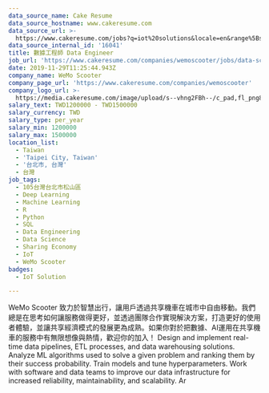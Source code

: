 ```yaml
---
data_source_name: Cake Resume
data_source_hostname: www.cakeresume.com
data_source_url: >-
  https://www.cakeresume.com/jobs?q=iot%20solutions&locale=en&range%5Bsalary_range%5D%5Bmin%5D=1000000
data_source_internal_id: '16041'
title: 數據工程師 Data Engineer
job_url: 'https://www.cakeresume.com/companies/wemoscooter/jobs/data-science-engineer'
date: 2019-11-29T11:25:44.943Z
company_name: WeMo Scooter
company_page_url: 'https://www.cakeresume.com/companies/wemoscooter'
company_logo_url: >-
  https://media.cakeresume.com/image/upload/s--vhng2FBh--/c_pad,fl_png8,h_200,w_200/v1666930445/rlsfktpjnktifbupvkr7.png
salary_text: TWD1200000 - TWD1500000
salary_currency: TWD
salary_type: per_year
salary_min: 1200000
salary_max: 1500000
location_list:
  - Taiwan
  - 'Taipei City, Taiwan'
  - '台北市, 台灣'
  - 台灣
job_tags:
  - 105台灣台北市松山區
  - Deep Learning
  - Machine Learning
  - R
  - Python
  - SQL
  - Data Engineering
  - Data Science
  - Sharing Economy
  - IoT
  - WeMo Scooter
badges:
  - IoT Solution

---
```


WeMo Scooter 致力於智慧出行，讓用戶透過共享機車在城市中自由移動。我們總是在思考如何讓服務做得更好，並透過團隊合作實現解決方案，打造更好的使用者體驗，並讓共享經濟模式的發展更為成熟。如果你對於把數據、AI運用在共享機車的服務中有無限想像與熱情，歡迎你的加入！ Design and implement real-time data pipelines, ETL processes, and data warehousing solutions. Analyze ML algorithms used to solve a given problem and ranking them by their success probability. Train models and tune hyperparameters. Work with software and data teams to improve our data infrastructure for increased reliability, maintainability, and scalability. Ar